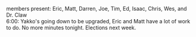 <p>
members present:  Eric, Matt, Darren, Joe, Tim, Ed, Isaac, Chris, Wes, and Dr. Claw<br>
6:00:  Yakko's going down to be upgraded, Eric and Matt have a lot of work to do.  No more minutes tonight.  Elections next week.<br>
</P>
